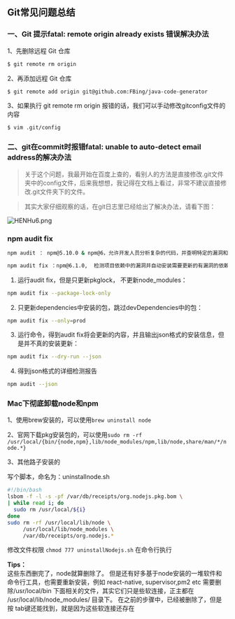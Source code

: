 ## Git常见问题总结

### 一、Git 提示fatal: remote origin already exists 错误解决办法

1、先删除远程 Git 仓库

```sh
$ git remote rm origin
```

2、再添加远程 Git 仓库

```sh
$ git remote add origin git@github.com:FBing/java-code-generator
```

3、如果执行 git remote rm origin 报错的话，我们可以手动修改gitconfig文件的内容

```sh
$ vim .git/config
```

### 二、git在commit时报错fatal: unable to auto-detect email address的解决办法

> 关于这个问题，我最开始在百度上查的，看别人的方法是直接修改.git文件夹中的config文件，后来我想想，我记得在文档上看过，非常不建议直接修改.git文件夹下的文件。

> 其实大家仔细观察的话，在git日志里已经给出了解决办法，请看下图：

![HENHu6.png](https://s4.ax1x.com/2022/02/02/HENHu6.png)

### npm audit fix

```sh
npm audit ： npm@5.10.0 & npm@6，允许开发人员分析复杂的代码，并查明特定的漏洞和缺陷。

npm audit fix ：npm@6.1.0,  检测项目依赖中的漏洞并自动安装需要更新的有漏洞的依赖，而不必再自己进行跟踪和修复。
```

1. 运行audit fix，但是只更新pkglock， 不更新node_modules：

```sh
npm audit fix --package-lock-only
```

2. 只更新dependencies中安装的包，跳过devDependencies中的包：

```sh
npm audit fix --only=prod
```

3. 运行命令，得到audit fix将会更新的内容，并且输出json格式的安装信息，但是并不真的安装更新：

```sh
npm audit fix --dry-run --json
```

4. 得到json格式的详细检测报告

```sh
npm audit --json
```

### Mac下彻底卸载node和npm

1、使用brew安装的，可以使用`brew uninstall node`

2、官网下载pkg安装包的，可以使用`sudo rm -rf /usr/local/{bin/{node,npm},lib/node_modules/npm,lib/node,share/man/*/node.*}`

3、其他路子安装的

写个脚本，命名为：uninstallnode.sh
```sh
#!/bin/bash
lsbom -f -l -s -pf /var/db/receipts/org.nodejs.pkg.bom \
| while read i; do
  sudo rm /usr/local/${i}
done
sudo rm -rf /usr/local/lib/node \
     /usr/local/lib/node_modules \
     /var/db/receipts/org.nodejs.*
```

修改文件权限 `chmod 777 uninstallNodejs.sh`
在命令行执行

<strong>Tips：</strong>
<br/>
这些东西删完了，node就算删除了。
但是还有好多基于node安装的一堆软件和命令行工具，也需要重新安装，例如 react-native, supervisor,pm2 etc
需要删除/usr/local/bin 下面相关的文件，其实它们只是些软连接，正主都在 /usr/local/lib/node_modules/ 目录下。
在之前的步骤中，已经被删除了，但是按 tab键还能找到，就是因为这些软连接还存在